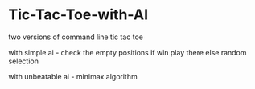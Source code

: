 # Tic-Tac-Toe-with-AI

two versions of command line tic tac toe 

with simple ai - check the empty positions if win play
                 there else random selection

with unbeatable ai - minimax algorithm
